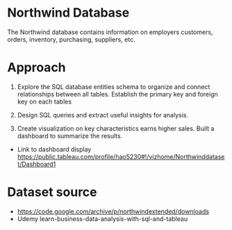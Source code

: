 # Northwind Database

The Northwind database contains information on employers customers, orders, inventory, purchasing, suppliers, etc. 


# Approach

1. Explore the SQL database entities schema to organize and connect relationships between all tables. 
Establish the primary key and foreign key on each tables

2. Design SQL queries and extract useful insights for analysis.

3. Create visualization on key characteristics earns higher sales. Built a dashboard to summarize the results.
- Link to dashboard display
https://public.tableau.com/profile/hao5230#!/vizhome/Northwinddataset/Dashboard1


# Dataset source

- https://code.google.com/archive/p/northwindextended/downloads
- Udemy learn-business-data-analysis-with-sql-and-tableau

